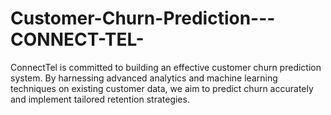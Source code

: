 # Customer-Churn-Prediction---CONNECT-TEL-
ConnectTel is committed to building an effective customer churn prediction system. By harnessing advanced analytics and machine learning techniques on existing customer data, we aim to predict churn accurately and implement tailored retention strategies.
